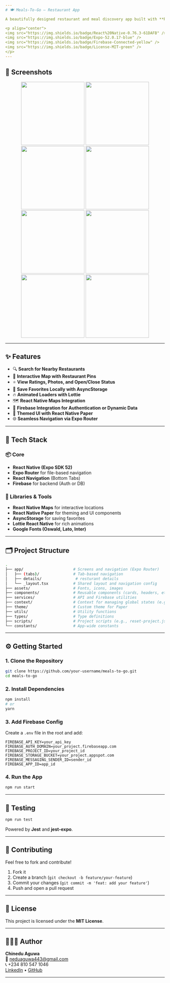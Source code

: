 ```yaml
---
# 🍽️ Meals-To-Go — Restaurant App

A beautifully designed restaurant and meal discovery app built with **React Native** and **Expo Router**, packed with rich animations, interactive maps, and real-time Firebase integration. Perfect for foodies looking for delicious meals nearby or planning their next dine-out adventure!

<p align="center">
<img src="https://img.shields.io/badge/React%20Native-0.76.3-61DAFB" />
<img src="https://img.shields.io/badge/Expo-52.0.17-blue" />
<img src="https://img.shields.io/badge/Firebase-Connected-yellow" />
<img src="https://img.shields.io/badge/License-MIT-green" />
</p>
---
```


## 📸 Screenshots

<p align="center">
  <img src="Screenshot_1744582571.png" width="200" />
  <img src="Screenshot_1744582660.png" width="200" />
  <img src="Screenshot_1744582665.png" width="200" />
  <img src="Screenshot_1744582722.png" width="200" />
  <img src="Screenshot_1744582740.png" width="200" />
  <img src="Screenshot_1744582767.png" width="200" />
  <img src="Screenshot_1744582772.png" width="200" />
  <img src="Screenshot_1744582781.png" width="200" />
</p>

---

## ✨ Features

- 🔍 **Search for Nearby Restaurants**
- 📍 **Interactive Map with Restaurant Pins**
- ⭐ **View Ratings, Photos, and Open/Close Status**
- 💾 **Save Favorites Locally with AsyncStorage**
- 🔥 **Animated Loaders with Lottie**
- 🗺️ **React Native Maps Integration**
- 🧠 **Firebase Integration for Authentication or Dynamic Data**
- 💅 **Themed UI with React Native Paper**
- 🌐 **Seamless Navigation via Expo Router**

---

## 🧰 Tech Stack

### 📦 Core

- **React Native (Expo SDK 52)**
- **Expo Router** for file-based navigation
- **React Navigation** (Bottom Tabs)
- **Firebase** for backend (Auth or DB)

### 🧩 Libraries & Tools

- **React Native Maps** for interactive locations
- **React Native Paper** for theming and UI components
- **AsyncStorage** for saving favorites
- **Lottie React Native** for rich animations
- **Google Fonts (Oswald, Lato, Inter)**

---

## 🗂️ Project Structure

```bash
.
├── app/                      # Screens and navigation (Expo Router)
│   ├── (tabs)/               # Tab-based navigation
│   ├── details/               # resturant details
│   └── _layout.tsx           # Shared layout and navigation config
├── assets/                   # Fonts, icons, images
├── components/               # Reusable components (cards, headers, etc.)
├── services/                 # API and Firebase utilities
├── context/                  # Context for managing global states (e.g., favorites)
├── theme/                    # Custom theme for Paper
├── utils/                    # Utility functions
├── types/                    # Type definitions
├── scripts/                  # Project scripts (e.g., reset-project.js)
└── constants/                # App-wide constants
```

---

## ⚙️ Getting Started

### 1. Clone the Repository

```bash
git clone https://github.com/your-username/meals-to-go.git
cd meals-to-go
```

### 2. Install Dependencies

```bash
npm install
# or
yarn
```

### 3. Add Firebase Config

Create a `.env` file in the root and add:

```env
FIREBASE_API_KEY=your_api_key
FIREBASE_AUTH_DOMAIN=your_project.firebaseapp.com
FIREBASE_PROJECT_ID=your_project_id
FIREBASE_STORAGE_BUCKET=your_project.appspot.com
FIREBASE_MESSAGING_SENDER_ID=sender_id
FIREBASE_APP_ID=app_id
```

### 4. Run the App

```bash
npm run start
```

---

## 🧪 Testing

```bash
npm run test
```

Powered by **Jest** and **jest-expo**.

---

## 🤝 Contributing

Feel free to fork and contribute!

1. Fork it
2. Create a branch (`git checkout -b feature/your-feature`)
3. Commit your changes (`git commit -m 'feat: add your feature'`)
4. Push and open a pull request

---

## 📄 License

This project is licensed under the **MIT License**.

---

## 👨🏽‍🍳 Author

**Chinedu Aguwa**  
📧 [neduaguwa443@gmail.com](mailto:neduaguwa443@gmail.com)  
📞 +234 810 547 1046  
[LinkedIn](https://www.linkedin.com/in/chinedu-aguwa-b1747a2b0) • [GitHub](https://github.com/chi2785443)

---
